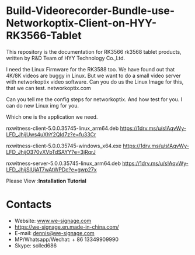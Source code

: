 # Build-Videorecorder-Bundle-use-Networkoptix-Client-on-HYY-RK3566-Tablet
This repository is the documentation for RK3566 rk3568 tablet products, written by R&D Team of HYY Technology Co.,Ltd.

I need the Linux Firmware for the RK3588 too. We have found out that 4K/8K videos are buggy in Linux. But we want to do a small video server with networkoptix video software. Can you do us the Linux Image for this, that we can test.
networkoptix.com

Can you tell me the config steps for networkoptix. And how test for you.
I can do new Linux img for you.


Which one is the application we need.


nxwitness-client-5.0.0.35745-linux_arm64.deb
https://1drv.ms/u/s!AqvWy-LFD_JhijUws4uXhY2QId7z?e=fu33Cr

nxwitness-client-5.0.0.35745-windows_x64.exe
https://1drv.ms/u/s!AqvWy-LFD_JhijO370vXVbTdSAYY?e=3jRqrJ

nxwitness-server-5.0.0.35745-linux_arm64.deb
https://1drv.ms/u/s!AqvWy-LFD_JhijSlUjAT7wAtWPDc?e=gwp27x



Please View :**Installation Tutorial**

# Contacts
- Website: www.we-signage.com
- https://we-signage.en.made-in-china.com/
- E-mail: dennis@we-signage.com
- MP/Whatsapp/Wechat: + 86 13349909990
- Skype: solled686
